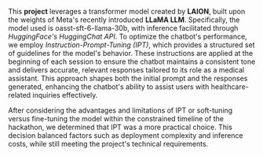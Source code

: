 This **project** leverages a transformer model created by **LAION**, built upon the weights of Meta's recently introduced **LLaMA LLM**. Specifically, the model used is oasst-sft-6-llama-30b, with inference facilitated through _HuggingFace's HuggingChat API_. To optimize the chatbot's performance, we employ _Instruction-Prompt-Tuning (IPT)_, which provides a structured set of guidelines for the model's behavior. These instructions are applied at the beginning of each session to ensure the chatbot maintains a consistent tone and delivers accurate, relevant responses tailored to its role as a medical assistant. This approach shapes both the initial prompt and the responses generated, enhancing the chatbot's ability to assist users with healthcare-related inquiries effectively.

After considering the advantages and limitations of IPT or soft-tuning versus fine-tuning the model within the constrained timeline of the hackathon, we determined that IPT was a more practical choice. This decision balanced factors such as deployment complexity and inference costs, while still meeting the project's technical requirements.
